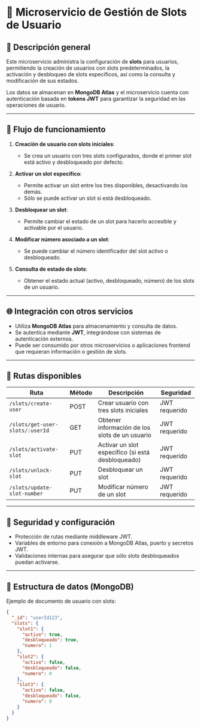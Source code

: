 # 🧩 Microservicio de Gestión de Slots de Usuario

## 📖 Descripción general

Este microservicio administra la configuración de **slots** para usuarios, permitiendo la creación de usuarios con slots predeterminados, la activación y desbloqueo de slots específicos, así como la consulta y modificación de sus estados.

Los datos se almacenan en **MongoDB Atlas** y el microservicio cuenta con autenticación basada en **tokens JWT** para garantizar la seguridad en las operaciones de usuario.

---

## 🔄 Flujo de funcionamiento

1. **Creación de usuario con slots iniciales**:  
   - Se crea un usuario con tres slots configurados, donde el primer slot está activo y desbloqueado por defecto.

2. **Activar un slot específico**:  
   - Permite activar un slot entre los tres disponibles, desactivando los demás.  
   - Sólo se puede activar un slot si está desbloqueado.

3. **Desbloquear un slot**:  
   - Permite cambiar el estado de un slot para hacerlo accesible y activable por el usuario.

4. **Modificar número asociado a un slot**:  
   - Se puede cambiar el número identificador del slot activo o desbloqueado.

5. **Consulta de estado de slots**:  
   - Obtener el estado actual (activo, desbloqueado, número) de los slots de un usuario.

---

## 🌐 Integración con otros servicios

- Utiliza **MongoDB Atlas** para almacenamiento y consulta de datos.  
- Se autentica mediante **JWT**, integrándose con sistemas de autenticación externos.  
- Puede ser consumido por otros microservicios o aplicaciones frontend que requieran información o gestión de slots.

---

## 🚪 Rutas disponibles

| Ruta                            | Método | Descripción                                         | Seguridad     |
|--------------------------------|--------|----------------------------------------------------|---------------|
| `/slots/create-user`            | POST   | Crear usuario con tres slots iniciales             | JWT requerido |
| `/slots/get-user-slots/:userId`| GET    | Obtener información de los slots de un usuario     | JWT requerido |
| `/slots/activate-slot`          | PUT    | Activar un slot específico (si está desbloqueado) | JWT requerido |
| `/slots/unlock-slot`            | PUT    | Desbloquear un slot                                 | JWT requerido |
| `/slots/update-slot-number`    | PUT    | Modificar número de un slot                          | JWT requerido |

---

## 🔐 Seguridad y configuración

- Protección de rutas mediante middleware JWT.  
- Variables de entorno para conexión a MongoDB Atlas, puerto y secretos JWT.  
- Validaciones internas para asegurar que sólo slots desbloqueados puedan activarse.

---

## 📁 Estructura de datos (MongoDB)

Ejemplo de documento de usuario con slots:

```json
{
  "_id": "userId123",
  "slots": {
    "slot1": {
      "activo": true,
      "desbloqueado": true,
      "numero": 1
    },
    "slot2": {
      "activo": false,
      "desbloqueado": false,
      "numero": 0
    },
    "slot3": {
      "activo": false,
      "desbloqueado": false,
      "numero": 0
    }
  }
}
